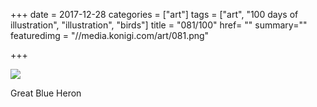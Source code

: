 +++
date = 2017-12-28
categories = ["art"]
tags = ["art", "100 days of illustration", "illustration", "birds"]
title = "081/100"
href= ""
summary=""
featuredimg = "//media.konigi.com/art/081.png"

+++

<img src="//media.konigi.com/art/081.png" />

Great Blue Heron
